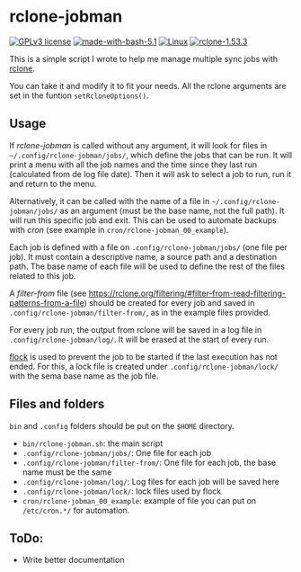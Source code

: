 # rclone-jobman

[![GPLv3 license](https://img.shields.io/badge/License-GPLv3.0-blue.svg)](https://github.com/carlescn/rclone-jobman/blob/main/LICENSE)
[![made-with-bash-5.1](https://img.shields.io/badge/Made%20with-Bash%205.1-1f425f.svg?logo=gnubash)](https://www.gnu.org/software/bash/)
[![Linux](https://img.shields.io/badge/OS-Linux-yellow.svg?logo=linux)](https://www.linux.org/)
[![rclone-1.53.3](https://img.shields.io/badge/rclone-1.53.3-darkgreen.svg)](https://rclone.org/)


This is a simple script I wrote to help me manage multiple sync jobs with [rclone](https://rclone.org/).

You can take it and modify it to fit your needs. All the rclone arguments are set in the funtion `setRcloneOptions()`.

## Usage

If *rclone-jobman* is called without any argument, it will look for files in `~/.config/rclone-jobman/jobs/`, which define the jobs that can be run. It will print a menu with all the job names and the time since they last run (calculated from de log file date). Then it will ask to select a job to run, run it and return to the menu.

Alternatively, it can be called with the name of a file in `~/.config/rclone-jobman/jobs/` as an argument (must be the base name, not the full path). It will run this specific job and exit. This can be used to automate backups with *cron* (see example in `cron/rclone-jobman_00_example`).

Each job is defined with a file on `.config/rclone-jobman/jobs/` (one file per job). It must contain a descriptive name, a source path and a destination path. The base name of each file will be used to define the rest of the files related to this job.

A *filter-from* file (see https://rclone.org/filtering/#filter-from-read-filtering-patterns-from-a-file) should be created for every job and saved in `.config/rclone-jobman/filter-from/`, as in the example files provided.

For every job run, the output from rclone will be saved in a log file in `.config/rclone-jobman/log/`. It will be erased at the start of every run.

[flock](https://manpages.debian.org/testing/util-linux/flock.1.en.html) is used to prevent the job to be started if the last execution has not ended. For this, a lock file is created under `.config/rclone-jobman/lock/` with the sema base name as the job file.

## Files and folders

`bin` and `.config` folders should be put on the `$HOME` directory.

- `bin/rclone-jobman.sh`: the main script
- `.config/rclone-jobman/jobs/`: One file for each job
- `.config/rclone-jobman/filter-from/`: One file for each job, the base name must be the same
- `.config/rclone-jobman/log/`: Log files for each job will be saved here
- `.config/rclone-jobman/lock/`: lock files used by flock
- `cron/rclone-jobman_00_example`: example of file you can put on `/etc/cron.*/` for automation.

## ToDo:

- Write better documentation
